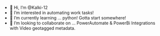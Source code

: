 - 👋 Hi, I’m @Kalki-12
- 👀 I’m interested in automating work tasks!
- 🌱 I’m currently learning ... python!  Gotta start somewhere!
- 💞️ I’m looking to collaborate on ... PowerAutomate & PowerBi Integrations with Video geotagged metadata.


<!---
Kalki-12/Kalki-12 is a ✨ special ✨ repository because its `README.md` (this file) appears on your GitHub profile.
You can click the Preview link to take a look at your changes.
--->
